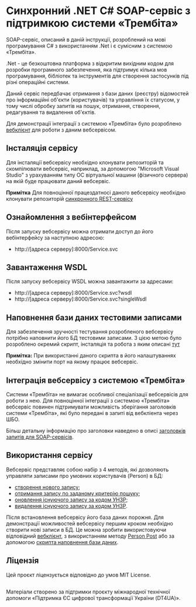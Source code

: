 # Синхронний .NET C# SOAP-сервіс з підтримкою системи «Трембіта»

SOAP-сервіс, описаний в даній інструкції, розроблений на мові програмування C# з використанням .Net і є сумісним з системою «Трембіта».

.Net - це безкоштовна платформа з відкритим вихідним кодом для розробки програмного забезпечення, яка підтримує кілька мов програмування, бібліотек та інструментів для створення застосунків під різні операційні системи.

Даний сервіс передбачає отримання з бази даних (реєстру) відомостей про інформаційні об'єкти (користувачів) та управління їх статусом, у тому числі обробку запитів на пошук, отримання, створення, редагування та видалення об'єктів.

Для демонстрації інтеграції з системою «Трембіта» було розроблено [вебклієнт](https://github.com/MadCat-88/Trembita_.Net_S_SyncCli) для роботи з даним вебсервісом.

## Інсталяція сервісу
Для інсталяції вебсервісу необхідно клонувати репозиторій та скомпілювати вебсервіс, наприклад, за допомогою "Microsoft Visual Studio" з урахуванням типу ОС віртуальної машини (фізичного сервера) на якій буде працювати даний вебсервіс.

**Примітка** Для повноцінної працездатносі даного вебсервісу необхідно клонувати репозиторій [синхронного REST-сервісу](https://github.com/MadCat-88/Trembita_.Net_S_SyncSrv)

## Ознайомлення з вебінтерфейсом

Після запуску вебсервісу можна отримати доступ до його вебінтерфейсу за наступною адресою:

- http://[адреса серверу]:8000/Service.svc

## Завантаження WSDL

Після запуску вебсервісу WSDL можна завантажити за адресами: 
- http://[адреса серверу]:8000/Service.svc?wsdl
- http://[адреса серверу]:8000/Service.svc?singleWsdl

## Наповнення бази даних тестовими записами

Для забезпечення зручності тестування розробленого вебсервісу потрібно наповнити його БД тестовими записами.
З цією метою було розроблено окремий скрипт, інсталяція та робота з яким описані [тут](https://github.com/MadCat-88/Trembita_PutFakeData_SOAP)

**Примітка:** При використанні даного скрипта в його налаштуваннях необхідно змінити порт на якому працює вебсервіс.

## Інтеграція вебсервісу з системою «Трембіта»

Системи «Трембіта» не вимагає особливої спеціалізації вебсервісів для роботи з нею. Для повноцінної інтеграції з системою «Трембіта» вебсервіс повинен підтримувати можливість зберігання заголовків системи «Трембіта», які було передані в запиті від вебкліента через ШБО.

Більш детальну інформацію про заголовки наведено в описі [заголовків запитів для SOAP-сервісів](https://github.com/nataLee-git/Services-development-for-Trembita-system/blob/main/SOAP%20services%20development%20for%20Trembita%20system.md#%D0%B7%D0%B0%D0%B3%D0%BE%D0%BB%D0%BE%D0%B2%D0%BA%D0%B8-%D0%B7%D0%B0%D0%BF%D0%B8%D1%82%D1%96%D0%B2-%D0%B4%D0%BB%D1%8F-soap-%D1%81%D0%B5%D1%80%D0%B2%D1%96%D1%81%D1%96%D0%B2-%D0%BD%D0%B5%D0%BE%D0%B1%D1%85%D1%96%D0%B4%D0%BD%D1%96-%D0%B7%D0%B0%D0%B4%D0%BB%D1%8F-%D0%B7%D0%B0%D0%B1%D0%B5%D0%B7%D0%BF%D0%B5%D1%87%D0%B5%D0%BD%D0%BD%D1%8F-%D1%81%D1%83%D0%BC%D1%96%D1%81%D0%BD%D0%BE%D1%81%D1%82%D1%96-%D0%B7-%D1%81%D0%B8%D1%81%D1%82%D0%B5%D0%BC%D0%BE%D1%8E-%D1%82%D1%80%D0%B5%D0%BC%D0%B1%D1%96%D1%82%D0%B0).

## Використання сервісу

Вебсервіс представляє собою набір з 4 методів, які дозволяють управляти записами про умовних користувачів (Person) в БД:

- [створення нового запису](./docs/using.md#create-person);
- [отримання запису по заданому критерію пошуку](./docs/using.md#get-person-by-parameter);
- [оновлення існуючого запису за кодом УНЗР](./docs/using.md#edit-person);
- [видалення існуючого запису за кодом УНЗР](./docs/using.md#delete-person-by-unzr).

Після встановлення вебсервісу його база даних порожня.
Для демонстрації можливостей вебсервісу першим кроком необхідно створити нові записи в БД. Це можна зробити використовуючи відповідний [вебклієнт](https://github.com/MadCat-88/Trembita_.Net_S_SyncCli), з використанням методу [Person Post](./docs/using.md#person-post) або за допомогою [скрипта наповнення бази даних](./README.MD#наповнення-бази-даних-тестовими-записами).

## Ліцензія

Цей проєкт ліцензується відповідно до умов MIT License.

 ##
Матеріали створено за підтримки проєкту міжнародної технічної допомоги «Підтримка ЄС цифрової трансформації України (DT4UA)».

